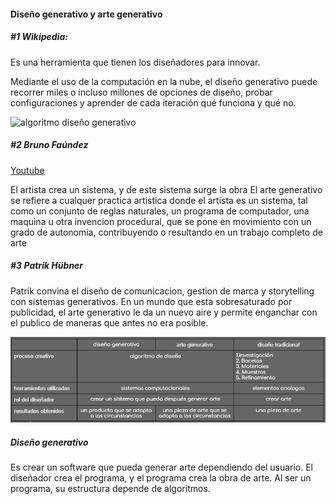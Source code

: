 #### Diseño generativo y arte generativo

##### #1 Wikipedia:
Es una herramienta que tienen los diseñadores para innovar.

Mediante el uso de la computación en la nube, el diseño generativo puede recorrer miles o incluso millones de opciones de diseño, probar configuraciones y aprender de cada iteración qué funciona y qué no.


![algoritmo diseño generativo](https://upload.wikimedia.org/wikipedia/commons/7/70/Generative_Design_Process.png)

##### #2 Bruno Faúndez

[Youtube](https://www.youtube.com/watch?v=FGky8DjXWM0&ab_channel=BrunoFa%C3%BAndez)

El artista crea un sistema, y de este sistema surge la obra
El arte generativo se refiere a cualquer practica artistica donde el artista es un sistema, tal como un conjunto de reglas naturales, un programa de computador, una maquina u otra invencion procedural, que se pone en movimiento con un grado de autonomia, contribuyendo o resultando en un trabajo completo de arte


##### #3 Patrik Hübner

Patrik convina el diseño de comunicacion, gestion de marca y storytelling con sistemas generativos.
En un mundo que esta sobresaturado por publicidad, el arte generativo le da un nuevo aire y permite enganchar con el publico de maneras que antes no era posible.


![Cuadro comparativo](../../../../assets/cuadro-comparativo.png)

##### Diseño generativo

Es crear un software que pueda generar arte dependiendo del usuario.
El diseñador crea el programa, y el programa crea la obra de arte.
Al ser un programa, su estructura depende de algoritmos.
